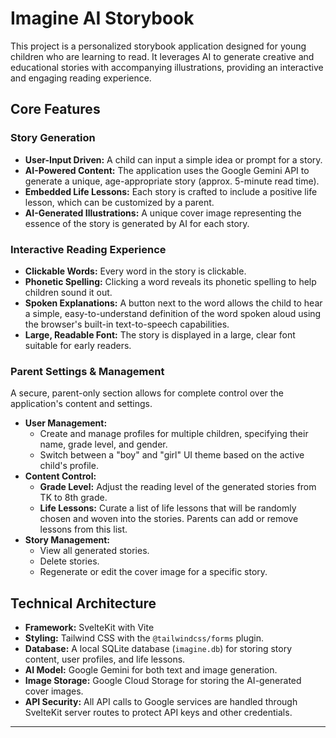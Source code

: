 # Imagine AI Storybook

This project is a personalized storybook application designed for young children who are learning to read. It leverages AI to generate creative and educational stories with accompanying illustrations, providing an interactive and engaging reading experience.

## Core Features

### Story Generation
-   **User-Input Driven:** A child can input a simple idea or prompt for a story.
-   **AI-Powered Content:** The application uses the Google Gemini API to generate a unique, age-appropriate story (approx. 5-minute read time).
-   **Embedded Life Lessons:** Each story is crafted to include a positive life lesson, which can be customized by a parent.
-   **AI-Generated Illustrations:** A unique cover image representing the essence of the story is generated by AI for each story.

### Interactive Reading Experience
-   **Clickable Words:** Every word in the story is clickable.
-   **Phonetic Spelling:** Clicking a word reveals its phonetic spelling to help children sound it out.
-   **Spoken Explanations:** A button next to the word allows the child to hear a simple, easy-to-understand definition of the word spoken aloud using the browser's built-in text-to-speech capabilities.
-   **Large, Readable Font:** The story is displayed in a large, clear font suitable for early readers.

### Parent Settings & Management
A secure, parent-only section allows for complete control over the application's content and settings.
-   **User Management:**
    -   Create and manage profiles for multiple children, specifying their name, grade level, and gender.
    -   Switch between a "boy" and "girl" UI theme based on the active child's profile.
-   **Content Control:**
    -   **Grade Level:** Adjust the reading level of the generated stories from TK to 8th grade.
    -   **Life Lessons:** Curate a list of life lessons that will be randomly chosen and woven into the stories. Parents can add or remove lessons from this list.
-   **Story Management:**
    -   View all generated stories.
    -   Delete stories.
    -   Regenerate or edit the cover image for a specific story.

## Technical Architecture

-   **Framework:** SvelteKit with Vite
-   **Styling:** Tailwind CSS with the `@tailwindcss/forms` plugin.
-   **Database:** A local SQLite database (`imagine.db`) for storing story content, user profiles, and life lessons.
-   **AI Model:** Google Gemini for both text and image generation.
-   **Image Storage:** Google Cloud Storage for storing the AI-generated cover images.
-   **API Security:** All API calls to Google services are handled through SvelteKit server routes to protect API keys and other credentials.

---
